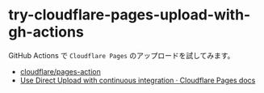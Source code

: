 # try-cloudflare-pages-upload-with-gh-actions
GitHub Actions で `Cloudflare Pages` のアップロードを試してみます。
* [cloudflare/pages\-action](https://github.com/cloudflare/pages-action)
* [Use Direct Upload with continuous integration · Cloudflare Pages docs](https://developers.cloudflare.com/pages/how-to/use-direct-upload-with-continuous-integration/)

